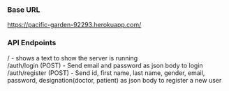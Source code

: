 ### Base URL
https://pacific-garden-92293.herokuapp.com/

### API Endpoints
/ -  shows a text to show the server is running <br />
/auth/login (POST) - Send email and password as json body to login <br />
/auth/register (POST) - Send id, first name, last name, gender, email, password, designation(doctor, patient) as json body to register a new user
